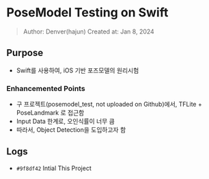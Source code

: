 #  PoseModel Testing on Swift

> Author: Denver(hajun)
> Created at: Jan 8, 2024 

## Purpose

- Swift를 사용하여, iOS 기반 포즈모델의 원리시험

### Enhancemented Points

- 구 프로젝트(posemodel_test, not uploaded on Github)에서, TFLite + PoseLandmark 로 접근함
- Input Data 한계로, 오인식률이 너무 큼
- 따라서, Object Detection을 도입하고자 함

## Logs

- `#9f8df42` Intial This Project
